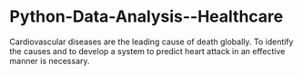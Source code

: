 # Python-Data-Analysis--Healthcare
Cardiovascular diseases are the leading cause of death globally. To identify the causes and to develop a system to predict heart attack in an effective manner is necessary.
